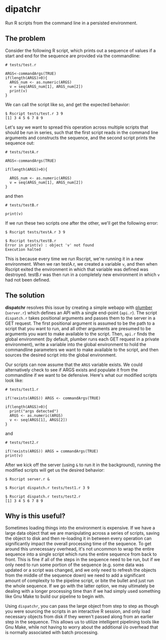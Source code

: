 # dipatchr

Run R scripts from the command line in a persisted environment.

## The problem

Consider the following R script, which prints out a sequence of values if a start and end for the sequence are provided via the commandline:
    
    # tests/test.r
    
    ARGS<-commandArgs(TRUE)
    if(length(ARGS)>0){
      ARGS_num <- as.numeric(ARGS)
      v = seq(ARGS_num[1], ARGS_num[2])
      print(v)
    }

We can call the script like so, and get the expected behavior:

    $ Rscript tests/test.r 3 9
    [1] 3 4 5 6 7 8 9
    
Let's say we want to spread this operation across multiple scripts that should be run in series, such that the first script reads in the command line arguments and constructs the sequence, and the second script prints the sequence out:

    # tests/testA.r

    ARGS<-commandArgs(TRUE)

    if(length(ARGS)>0){
      
      ARGS_num <- as.numeric(ARGS)
      v = seq(ARGS_num[1], ARGS_num[2])
    }

and then

    # tests/testB.r
    
    print(v)

If we run these two scripts one after the other, we'll get the following error:

    $ Rscript tests/testA.r 3 9
    
    $ Rscript tests/testB.r
    Error in print(v) : object 'v' not found
    Execution halted

This is because every time we run Rscript, we're running it in a new environment. When we ran testA.r, we created a variable `v`, and then when Rscript exited the environment in which that variable was defined was destroyed. testB.r was then run in a completely new environment in which `v` had not been defined. 

## The solution

**dispatchr** resolves this issue by creating a simple webapp with [plumber](https://github.com/trestletech/plumber) (`server.r`) which defines an API with a single end-point (`api.r`). The script `dispatch.r` takes positional arguments and passes them to the server in a GET request. The first positional argument is assumed to be the path to a script that you want to run, and all other arguments are presumed to be arguments you want to make available to the script. Then, `api.r` finds the global environment (by default, plumber runs each GET request in a private environment), write a variable into the global environment to hold the commandline parameters we want to make available to the script, and then sources the desired script into the global environment.

Our scripts can now assume that the `ARGS` variable exists. We could alternatively check to see if ARGS exists and populate it from the commandline if we want to be defensive. Here's what our modified scripts look like:

    # tests/test1.r
    
    if(!exists(ARGS)) ARGS <- commandArgs(TRUE)

    if(length(ARGS)>0){
      print("args detected")
      ARGS <- as.numeric(ARGS)
      v <- seq(ARGS[1], ARGS[2])
    }

and 
    
    # tests/test2.r
    
    if(!exists(ARGS)) ARGS = commandArgs(TRUE)
    print(v)

After we kick off the server (using `&` to run it in the background), running the modified scripts will get us the desired behavior:

    $ Rscript server.r &

    $ Rscript dispatch.r tests/test1.r 3 9
    
    $ Rscript dispatch.r tests/test2.r
    [1] 3 4 5 6 7 8 9

## Why is this useful?

Sometimes loading things into the environment is expensive. If we have a large data object that we are manipulating across a series of scripts, saving the object to disk and then re-loading it in between every operation can significantly impact the overall processing time of the sequence. To get around this unnecessary overhead, it's not uncommon to wrap the entire sequence into a single script which runs the entire sequence from back to front. This is fine if all of the steps in the sequence need to be run, but if we only need to run some portion of the sequence (e.g. some data was updated or a script was changed, and we only need to refresh the objects from the middle of the sequence down) we need to add a significant amount of complexity to the pipeline script, or bite the bullet and just run the whole sequence. If we go with the latter option, we may ultimately be dealing with a longer processing time than if we had simply used something like Gnu Make to build our pipeline to begin with.

Using `dispatchr`, you can pass the large object from step to step as though you were sourcing the scripts in an interactive R session, and only load necessary objects from disk if they weren't passed along from an earlier step in the sequence. This allows us to utilize intelligent pipelining tools like Gnu Make, while not having to worry about the additional i/o overhead that is normally associated with batch processing.